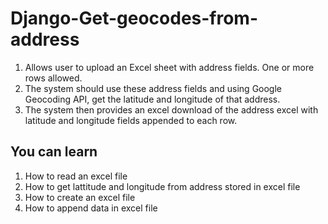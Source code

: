 # Django-Get-geocodes-from-address
1. Allows user to upload an Excel sheet with address fields. One or more rows allowed. <br/>
2. The system should use these address fields and using Google Geocoding API, get the latitude and longitude of that address.
3. The system then provides an excel download of the address excel with latitude and longitude fields appended to each row.

## You can learn
1. How to read an excel file 
2. How to get lattitude and longitude from address stored in excel file
3. How to create an excel file
4. How to append data in excel file

